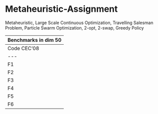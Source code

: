 # Metaheuristic-Assignment
Metaheuristic, Large Scale Continuous Optimization, Travelling Salesman Problem, Particle Swarm Optimization, 2-opt, 2-swap, Greedy Policy 

| Benchmarks in dim 50 |
| --- |
| Code CEC’08 | Name |
| --- | --- |
| F1 | Shifted Sphere |
| F2 | Shifted Schwefel |
| F3 | Shifted Rosenbrock |
| F4 | Shifted Rastrigin |
| F5 | Shifted Griewank |
| F6 | Shifted Ackley |

